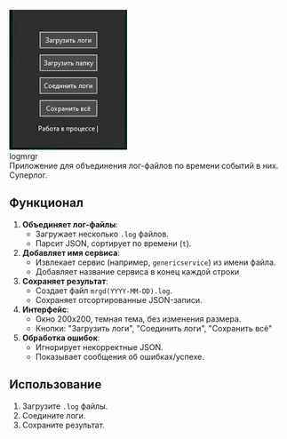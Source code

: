 ![logmrgr](logmrgr003.gif)
</br>logmrgr
</br>Приложение для объединения лог-файлов по времени событий в них.
</br>Суперлог.

## Функционал
1. **Объединяет лог-файлы**:
   - Загружает несколько `.log` файлов.
   - Парсит JSON, сортирует по времени (`t`).
2. **Добавляет имя сервиса**:
   - Извлекает сервис (например, `genericservice`) из имени файла.
   - Добавляет название сервиса в конец каждой строки
3. **Сохраняет результат**:
   - Создает файл `mrgd(YYYY-MM-DD).log`.
   - Сохраняет отсортированные JSON-записи.
4. **Интерфейс**:
   - Окно 200x200, темная тема, без изменения размера.
   - Кнопки: "Загрузить логи", "Соединить логи", "Сохранить всё"
5. **Обработка ошибок**:
   - Игнорирует некорректные JSON.
   - Показывает сообщения об ошибках/успехе.

## Использование
1. Загрузите `.log` файлы.
2. Соедините логи.
3. Сохраните результат.
